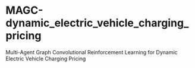 # MAGC-dynamic_electric_vehicle_charging_pricing
Multi-Agent Graph Convolutional Reinforcement Learning for Dynamic Electric Vehicle Charging Pricing

